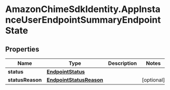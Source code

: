 # AmazonChimeSdkIdentity.AppInstanceUserEndpointSummaryEndpointState

## Properties

Name | Type | Description | Notes
------------ | ------------- | ------------- | -------------
**status** | [**EndpointStatus**](EndpointStatus.md) |  | 
**statusReason** | [**EndpointStatusReason**](EndpointStatusReason.md) |  | [optional] 


